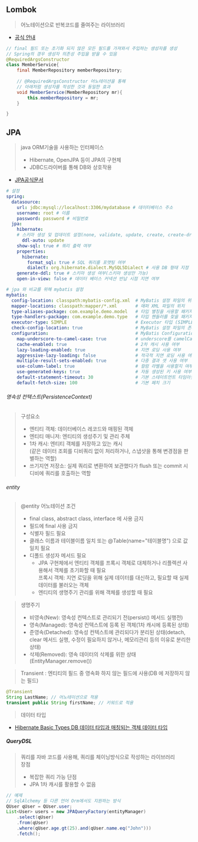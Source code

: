 
## Lombok
> 어노테이션으로 반복코드를 줄여주는 라이브러리
* [공식 안내](https://projectlombok.org/features/)
```java
// final 필드 또는 초기화 되지 않은 모든 필드를 가져와서 주입하는 생성자를 생성
// Spring의 경우 생성자 의존성 주입을 받을 수 있음
@RequiredArgsConstructor
class MemberService{
	final MemberRepository memberRepository;
	
	// @RequiredArgsConstructor 어노테이션을 통해
	// 아래처럼 생성자를 작성한 것과 동일한 효과
	void MemberService(MemberRepository mr){
		this.memberRepository = mr;
	}

}

```




## JPA
> java ORM기술을 사용하는 인터페이스
> * Hibernate, OpenJPA 등이 JPA의 구현체
> * JDBC드라이버를 통해 DB와 상호작용
* [JPA공식문서](https://docs.spring.io/spring-data/jpa/docs/current/reference/html/)

```yaml
# 설정 
spring:
  datasource:
    url: jdbc:mysql://localhost:3306/mydatabase # 데이터베이스 주소
    username: root # 이름
    password: password # 비밀번호
  jpa:
    hibernate:
	# 스키마 생성 및 업데이트 설정(none, validate, update, create, create-drop)
      ddl-auto: update 
    show-sql: true # 쿼리 출력 여부
    properties:
      hibernate:
        format_sql: true # SQL 쿼리를 포맷팅 여부
        dialect: org.hibernate.dialect.MySQL5Dialect # 사용 DB 형태 지정
    generate-ddl: true # 스키마 생성 여부(스키마 생성만 가능)
    open-in-view: false # 데이터 베이스 커넥션 반납 시점 지연 여부
```
```yaml
# jpa 와 비교를 위해 mybatis 설정
mybatis:
  config-location: classpath:mybatis-config.xml  # MyBatis 설정 파일의 위치
  mapper-locations: classpath:mapper/*.xml       # 매퍼 XML 파일의 위치
  type-aliases-package: com.example.demo.model   # 타입 별칭을 사용할 패키지
  type-handlers-package: com.example.demo.type   # 타입 핸들러를 찾을 패키지
  executor-type: SIMPLE                          # Executor 타입 (SIMPLE, REUSE, BATCH)
  check-config-location: true                    # MyBatis 설정 파일의 존재 여부를 확인
  configuration:                                 # MyBatis Configuration 설정
    map-underscore-to-camel-case: true           # underscore를 camelCase로 자동 변환
    cache-enabled: true                          # 2차 캐시 사용 여부
    lazy-loading-enabled: true                   # 지연 로딩 사용 여부
    aggressive-lazy-loading: false               # 적극적 지연 로딩 사용 여부
    multiple-result-sets-enabled: true           # 다중 결과 셋 사용 여부
    use-column-label: true                       # 컬럼 라벨을 사용할지 여부
    use-generated-keys: true                     # 자동 생성된 키 사용 여부
    default-statement-timeout: 30                # 기본 스테이트먼트 타임아웃 (초)
    default-fetch-size: 100                      # 기본 페치 크기


```

###### 영속성 컨텍스트(PersistenceContext)
> 구성요소
> * 엔티티 객체: 데이터베이스 레코드와 매핑된 객체  
> * 엔티티 매니저: 엔티티의 생성주기 및 관리 주체  
> * 1차 캐시: 엔티티 객체를 저장하고 있는 캐시  
>   (같은 데이터 조회를 디비쿼리 없이 처리하거나, 스냅샷을 통해 변경점을 판별하는 역할)  
> * 쓰기지연 저장소: 실제 쿼리로 변환하여 보관했다가 flush 또는 commit 시 디비에 쿼리를 호출하는 역할

###### entity
> @entity 어노테이션 조건
> * final class, abstract class, interface 에 사용 금지  
> * 필드에 final 사용 금지  
> * 식별자 필드 필요  
> * 클래스 이름과 테이블이름 일치 또는 @Table(name="테이블명") 으로 값 일치 필요  
> * 디폴드 생성자 메서드 필요
> 	* JPA 구현체에서 엔티티 객체를 프록시 객체로 대체하거나 리플렉션 사용해서 객체를 초기화할 때 필요  
> 	   프록시 객체: 지연 로딩을 위해 실제 데이터를 대신하고, 필요할 때 실제 데이터를 불러오는 객체
> 	* 엔티티의 생명주기 관리를 위해 객체를 생성할 때 필요

> 생명주기
> * 비영속(New): 영속성 컨텍스트로 관리되기 전(persist() 메서드 실행전)  
> * 영속(Managed): 영속성 컨텍스트에 등록 된 객체(1차 캐시에 등록된 상태)  
> * 준영속(Detached): 영속성 컨텍스트에 관리되다가 분리된 상태(detach, clear 메서드 실행, 수정이 필요하지 않거나, 메모리관리 등의 이유로 분리한 상태)  
> * 삭제(Removed): 영속 데이터의 삭제를 위한 상태(EntityManager.remove())

> Transient : 엔티티의 필드 중 영속화 하지 않는 필드에 사용(DB 에 저장하지 않는 필드)
```java
@Transient
String LastName; // 어노테이션으로 적용
transient public String firstName; // 키워드로 적용
``` 

> 데이터 타입
* [Hibernate Basic Types DB 데이터 타입과 매칭되는 객체 데이터 타입](https://docs.jboss.org/hibernate/orm/5.5/userguide/html_single/Hibernate_User_Guide.html#basic)

##### QueryDSL
>쿼리를 자바 코드를 사용해, 쿼리를 체이닝방식으로 작성하는 라이브러리  
>장점  
>*  복잡한 쿼리 가능 
>단점
>* JPA 1차 캐시를 활용할 수 없음
```java
// 예제
// SqlAlchemy 등 다른 언어 Orm에서도 지원하는 방식
QUser qUser = QUser.user;
List<User> users = new JPAQueryFactory(entityManager)
    .select(qUser)
    .from(qUser)
    .where(qUser.age.gt(25).and(qUser.name.eq("John")))
    .fetch();
```

